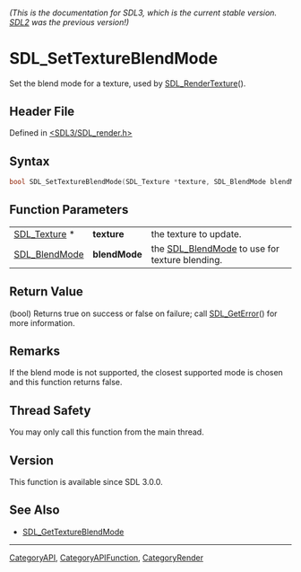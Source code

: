 ###### (This is the documentation for SDL3, which is the current stable version. [SDL2](https://wiki.libsdl.org/SDL2/) was the previous version!)
# SDL_SetTextureBlendMode

Set the blend mode for a texture, used by [SDL_RenderTexture](SDL_RenderTexture)().

## Header File

Defined in [<SDL3/SDL_render.h>](https://github.com/libsdl-org/SDL/blob/main/include/SDL3/SDL_render.h)

## Syntax

```c
bool SDL_SetTextureBlendMode(SDL_Texture *texture, SDL_BlendMode blendMode);
```

## Function Parameters

|                                |               |                                                                 |
| ------------------------------ | ------------- | --------------------------------------------------------------- |
| [SDL_Texture](SDL_Texture) *   | **texture**   | the texture to update.                                          |
| [SDL_BlendMode](SDL_BlendMode) | **blendMode** | the [SDL_BlendMode](SDL_BlendMode) to use for texture blending. |

## Return Value

(bool) Returns true on success or false on failure; call
[SDL_GetError](SDL_GetError)() for more information.

## Remarks

If the blend mode is not supported, the closest supported mode is chosen
and this function returns false.

## Thread Safety

You may only call this function from the main thread.

## Version

This function is available since SDL 3.0.0.

## See Also

- [SDL_GetTextureBlendMode](SDL_GetTextureBlendMode)

----
[CategoryAPI](CategoryAPI), [CategoryAPIFunction](CategoryAPIFunction), [CategoryRender](CategoryRender)

